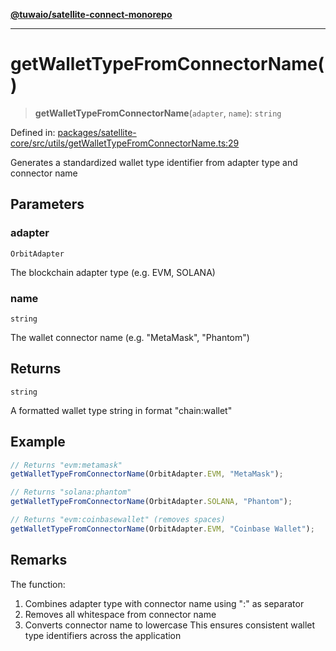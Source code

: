 [**@tuwaio/satellite-connect-monorepo**](../../../README.md)

***

# getWalletTypeFromConnectorName()

> **getWalletTypeFromConnectorName**(`adapter`, `name`): `string`

Defined in: [packages/satellite-core/src/utils/getWalletTypeFromConnectorName.ts:29](https://github.com/TuwaIO/satellite-connect/blob/5ea2bf35da638317e8edf885c3993433cb84e778/packages/satellite-core/src/utils/getWalletTypeFromConnectorName.ts#L29)

Generates a standardized wallet type identifier from adapter type and connector name

## Parameters

### adapter

`OrbitAdapter`

The blockchain adapter type (e.g. EVM, SOLANA)

### name

`string`

The wallet connector name (e.g. "MetaMask", "Phantom")

## Returns

`string`

A formatted wallet type string in format "chain:wallet"

## Example

```typescript
// Returns "evm:metamask"
getWalletTypeFromConnectorName(OrbitAdapter.EVM, "MetaMask");

// Returns "solana:phantom"
getWalletTypeFromConnectorName(OrbitAdapter.SOLANA, "Phantom");

// Returns "evm:coinbasewallet" (removes spaces)
getWalletTypeFromConnectorName(OrbitAdapter.EVM, "Coinbase Wallet");
```

## Remarks

The function:
1. Combines adapter type with connector name using ":" as separator
2. Removes all whitespace from connector name
3. Converts connector name to lowercase
This ensures consistent wallet type identifiers across the application
